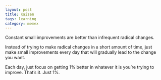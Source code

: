 ```yaml
---
layout: post
title: Kaizen
tags: learning
category: memex
---
```


Constant small improvements are better than infrequent radical changes.

Instead of trying to make radical changes in a short amount of time, just make small improvements every day that will gradually lead to the change you want.

Each day, just focus on getting 1% better in whatever it is you’re trying to improve. That’s it. Just 1%.

